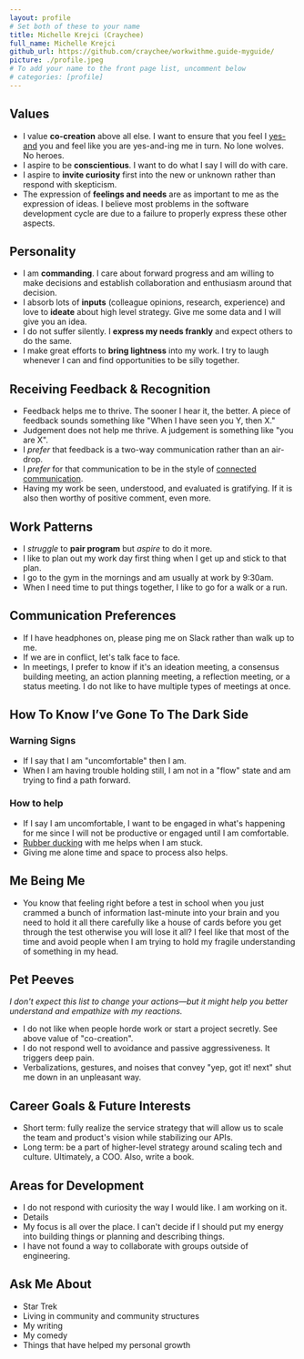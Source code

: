 ```yaml
---
layout: profile
# Set both of these to your name
title: Michelle Krejci (Craychee)
full_name: Michelle Krejci
github_url: https://github.com/craychee/workwithme.guide-myguide/
picture: ./profile.jpeg
# To add your name to the front page list, uncomment below
# categories: [profile]
---
```


## Values

- I value **co-creation** above all else. I want to ensure that you feel I 
    [yes-and](https://99u.adobe.com/articles/7183/the-yes-and-approach-less-ego-more-openness-more-possibility) you and
feel like you are yes-and-ing me in turn. No lone wolves. No heroes.
- I aspire to be **conscientious**. I want to do what I say I will do with care.
- I aspire to **invite curiosity** first into the new or unknown rather than
    respond with skepticism.
- The expression of **feelings and needs** are as important to me as the
    expression of ideas. I believe most problems in the software development
    cycle are due to a failure to properly express these other aspects.

## Personality

- I am **commanding**. I care about forward progress and am willing to make
    decisions and establish collaboration and enthusiasm around that decision.
- I absorb lots of **inputs** (colleague opinions, research, experience) and love to **ideate** about high level strategy. Give me some data and I will give you an idea.
- I do not suffer silently. I **express my needs frankly** and expect others to do
    the same.
- I make great efforts to **bring lightness** into my work. I try to laugh whenever
    I can and find opportunities to be silly together.

## Receiving Feedback & Recognition

- Feedback helps me to thrive. The sooner I hear it, the better. A piece of feedback sounds
    something like "When I have seen you Y, then X."
- Judgement does not help me thrive. A judgement is something like "you are
    X".
- I _prefer_ that feedback is a two-way communication rather than an air-drop.
- I _prefer_ for that communication to be in the style of [connected
    communication](http://www.communicationdojo.com/connected-conversation-process-instructional-video/).
- Having my work be seen, understood, and evaluated is gratifying. If it is
    also then worthy of positive comment, even more.

## Work Patterns

- I _struggle_ to **pair program** but _aspire_ to do it more.
- I like to plan out my work day first thing when I get up and stick to that
    plan.
- I go to the gym in the mornings and am usually at work by 9:30am.
- When I need time to put things together, I like to go for a walk or a run.

## Communication Preferences

- If I have headphones on, please ping me on Slack rather than walk up to me.
- If we are in conflict, let's talk face to face.
- In meetings, I prefer to know if it's an ideation meeting, a consensus
    building meeting, an action planning meeting, a reflection meeting, or
    a status meeting. I do not like to have multiple types of meetings at once.

## How To Know I’ve Gone To The Dark Side

### Warning Signs

- If I say that I am "uncomfortable" then I am.
- When I am having trouble holding still, I am not in a "flow" state and am
    trying to find a path forward.

### How to help

- If I say I am uncomfortable, I want to be engaged in what's happening for me
    since I will not be productive or engaged until I am comfortable.
- [Rubber ducking](https://rubberduckdebugging.com/) with me helps when I am stuck.
- Giving me alone time and space to process also helps.

## Me Being Me

- You know that feeling right before a test in school when you just crammed
    a bunch of information last-minute into your brain and you need to hold it
    all there carefully like a house of cards before you get through the test
    otherwise you will lose it all? I feel like that most of the time and
    avoid people when I am trying to hold my fragile understanding of something
    in my head.

## Pet Peeves

_I don't expect this list to change your actions—but it might help you better understand and empathize with my
reactions._

- I do not like when people horde work or start a project secretly. See above
    value of "co-creation".
- I do not respond well to avoidance and passive aggressiveness. It triggers
    deep pain.
- Verbalizations, gestures, and noises that convey "yep, got it! next" shut me
    down in an unpleasant way.

## Career Goals & Future Interests

- Short term: fully realize the service strategy that will allow us to scale
    the team and product's vision while stabilizing our APIs.
- Long term: be a part of higher-level strategy around scaling tech and
    culture. Ultimately, a COO. Also, write a book.

## Areas for Development

- I do not respond with curiosity the way I would like. I am working on it.
- Details
- My focus is all over the place. I can't decide if I should put my energy into
    building things or planning and describing things.
- I have not found a way to collaborate with groups outside of engineering.

## Ask Me About

- Star Trek
- Living in community and community structures
- My writing
- My comedy
- Things that have helped my personal growth
